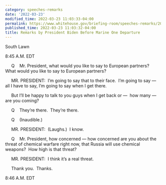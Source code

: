 ```yaml
---
category: speeches-remarks
date: '2022-03-23'
modified_time: 2022-03-23 11:03:33-04:00
permalink: https://www.whitehouse.gov/briefing-room/speeches-remarks/2022/03/23/remarks-by-president-biden-before-marine-one-departure-16/
published_time: 2022-03-23 11:03:32-04:00
title: Remarks by President Biden Before Marine One Departure
---
```

 
South Lawn

8:45 A.M. EDT

     Q    Mr. President, what would you like to say to European
partners?  What would you like to say to European partners?

     MR. PRESIDENT:  I’m going to say that to their face.  I’m going to
say — all I have to say, I’m going to say when I get there. 

     But I’ll be happy to talk to you guys when I get back or —  how
many — are you coming?

     Q    They’re there.  They’re there.

     Q    (Inaudible.)

     MR. PRESIDENT:  (Laughs.)  I know.

     Q    Mr. President, how concerned — how concerned are you about the
threat of chemical warfare right now, that Russia will use chemical
weapons?  How high is that threat?

     MR. PRESIDENT:  I think it’s a real threat.

     Thank you.  Thanks.

8:46 A.M. EDT
